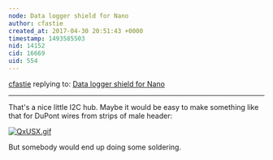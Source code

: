 ```yaml
---
node: Data logger shield for Nano
author: cfastie
created_at: 2017-04-30 20:51:43 +0000
timestamp: 1493585503
nid: 14152
cid: 16669
uid: 554
---
```




[cfastie](../profile/cfastie) replying to: [Data logger shield for Nano](../notes/cfastie/04-30-2017/data-logger-shield-for-nano)

----
That's a nice little I2C hub. Maybe it would be easy to make something like that for DuPont wires from strips of male header:

[![QxUSX.gif](https://publiclab.org/system/images/photos/000/020/286/medium/QxUSX.gif)](https://publiclab.org/system/images/photos/000/020/286/original/QxUSX.gif)

But somebody would end up doing some soldering.
